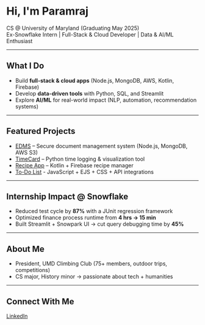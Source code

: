 # Hi, I'm Paramraj

CS @ University of Maryland (Graduating May 2025)  
Ex-Snowflake Intern | Full-Stack & Cloud Developer | Data & AI/ML Enthusiast  

---

## What I Do  
- Build **full-stack & cloud apps** (Node.js, MongoDB, AWS, Kotlin, Firebase)  
- Develop **data-driven tools** with Python, SQL, and Streamlit  
- Explore **AI/ML** for real-world impact (NLP, automation, recommendation systems)  

---

## Featured Projects  
- [EDMS](https://github.com/bennytobby/edms) – Secure document management system (Node.js, MongoDB, AWS S3)  
- [TimeCard](https://github.com/bennytobby/timecard) – Python time logging & visualization tool  
- [Recipe App](https://github.com/dcardone/Recipe-App) – Kotlin + Firebase recipe manager
- [To-Do List](https://github.com/wadoodbutt/todolist) - JavaScript + EJS + CSS + API integrations

---

## Internship Impact @ Snowflake  
- Reduced test cycle by **87%** with a JUnit regression framework  
- Optimized finance process runtime from **4 hrs → 15 min**  
- Built Streamlit + Snowpark UI → cut query debugging time by **45%**  

---

## About Me  
- President, UMD Climbing Club (75+ members, outdoor trips, competitions)  
- CS major, History minor → passionate about tech + humanities  

---

## Connect With Me  
[LinkedIn](https://linkedin.com/in/paramrajsinghmachre)
